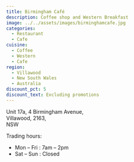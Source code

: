 ```yaml
---
title: Birmingham Café
description: Coffee shop and Western Breakfast
image: ../../assets/images/birminghamcafe.jpg
categories:
  - Restaurant
  - Cafe
cuisine:
  - Coffee
  - Western
  - Cafe
region:
  - Villawood
  - New South Wales
  - Australia
discount_pct: 5
discount_text: Excluding promotions
---
```

Unit 17a, 4 Birmingham Avenue, \
Villawood, 2163, \
NSW

Trading hours:

* Mon – Fri : 7am – 2pm
* Sat – Sun : Closed
